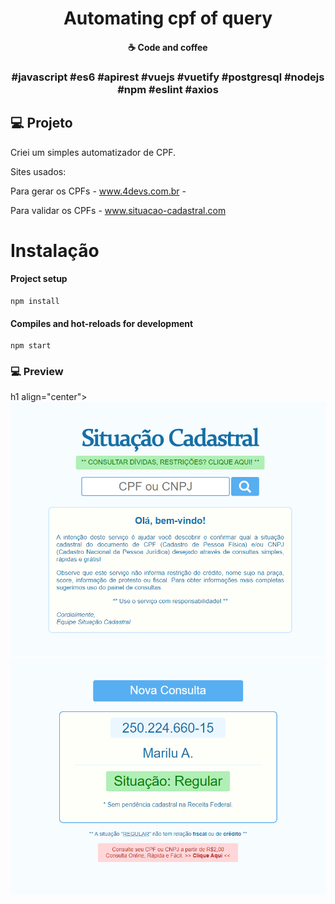 
<h1 align="center">
   Automating cpf of query
</h1>


<h4 align="center">
  ☕ Code and coffee
</h4>


<h3 align="center">
  #javascript #es6 #apirest #vuejs #vuetify #postgresql #nodejs #npm #eslint #axios 
</h3>


## 💻 Projeto

Criei um simples automatizador de CPF.

Sites usados:

Para gerar os CPFs - www.4devs.com.br  -

Para validar os CPFs - www.situacao-cadastral.com

# Instalação

#### Project setup
```
npm install
```

#### Compiles and hot-reloads for development
```
npm start
```

### 💻 Preview

h1 align="center">
    <img alt="Be The Hero" src="https://github.com/michelbernardods/automating-cpf-query/blob/master/photo1.PNG"  />
    <img alt="Be The Hero" src="https://github.com/michelbernardods/automating-cpf-query/blob/master/photo2.PNG"  />
</h1>
